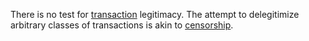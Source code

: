 There is no test for [transaction](Glossary#transaction) legitimacy. The attempt to delegitimize arbitrary classes of transactions is akin to [censorship](Glossary#censorship).